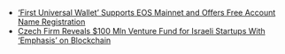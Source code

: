 * [‘First Universal Wallet’ Supports EOS Mainnet and Offers Free Account Name Registration](https://cointelegraph.com/news/first-universal-wallet-supports-eos-mainnet-and-offers-free-account-name-registration)
* [Czech Firm Reveals $100 Mln Venture Fund for Israeli Startups With ‘Emphasis’ on Blockchain](https://cointelegraph.com/news/czech-firm-reveals-100-mln-venture-fund-for-israeli-startups-with-emphasis-on-blockchain)
